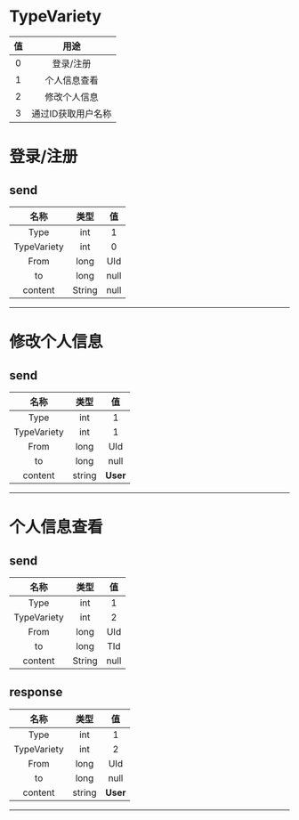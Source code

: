 # TypeVariety
| 值 | 用途 | 
|:----:|:----:|
| 0 | 登录/注册 |
| 1 | 个人信息查看 |
| 2 | 修改个人信息 |
| 3 | 通过ID获取用户名称 |
# 登录/注册

## send
| 名称 | 类型 | 值 |
|:----:|:----:|:----:|
|Type| int | 1 |
|TypeVariety| int | 0 |
|From| long | UId |
|to| long | null |
|content| String | null |

---

# 修改个人信息

## send
| 名称 | 类型 | 值 |
|:----:|:----:|:----:|
|Type| int | 1 |
|TypeVariety| int | 1 |
|From| long | UId |
|to| long | null |
|content| string | **User** |



---

# 个人信息查看
## send
| 名称 | 类型 | 值 |
|:----:|:----:|:----:|
|Type| int | 1 |
|TypeVariety| int | 2 |
|From| long | UId |
|to| long | TId |
|content| String | null |

## response 
| 名称 | 类型 | 值 |
|:----:|:----:|:----:|
|Type| int | 1 |
|TypeVariety| int | 2 |
|From| long | UId |
|to| long | null |
|content| string | **User** |
---